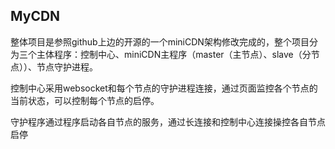 ## MyCDN

整体项目是参照github上边的开源的一个miniCDN架构修改完成的，整个项目分为三个主体程序：控制中心、miniCDN主程序（master（主节点）、slave（分节点））、节点守护进程。

控制中心采用websocket和每个节点的守护进程连接，通过页面监控各个节点的当前状态，可以控制每个节点的启停。

守护程序通过程序启动各自节点的服务，通过长连接和控制中心连接操控各自节点启停


